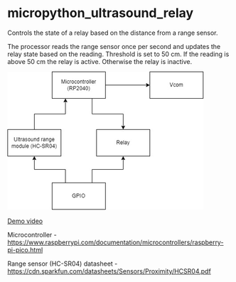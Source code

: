 # micropython_ultrasound_relay
Controls the state of a relay based on the distance from a range sensor.

The processor reads the range sensor once per second and updates the relay state based on the reading.
Threshold is set to 50 cm. 
If the reading is above 50 cm the relay is active.
Otherwise the relay is inactive.

![Block diagram](https://github.com/rajohnson/micropython_ultrasound_relay/blob/main/block_diagram.jpg)

[Demo video](https://youtu.be/Ks6QMVZVaHA)

Microcontroller - https://www.raspberrypi.com/documentation/microcontrollers/raspberry-pi-pico.html

Range sensor (HC-SR04) datasheet - https://cdn.sparkfun.com/datasheets/Sensors/Proximity/HCSR04.pdf
